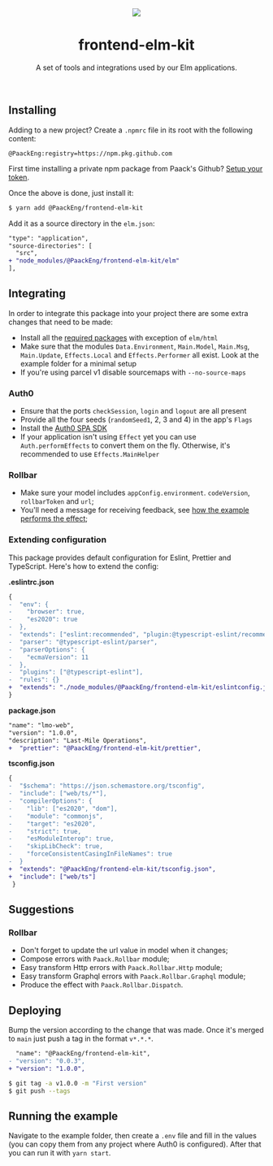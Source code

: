 <div align="center">
  <img src="https://repository-images.githubusercontent.com/358355444/10442e00-b1b6-11eb-98c7-90c0f758b844">
  <h1>frontend-elm-kit</h1>
  A set of tools and integrations used by our Elm applications.
</div>
<br>
<br>

## Installing

Adding to a new project? Create a `.npmrc` file in its root with the following content:

```
@PaackEng:registry=https://npm.pkg.github.com
```

First time installing a private npm package from Paack's Github? [Setup your token](https://docs.github.com/en/packages/working-with-a-github-packages-registry/working-with-the-npm-registry#authenticating-with-a-personal-access-token).

Once the above is done, just install it:

```bash
$ yarn add @PaackEng/frontend-elm-kit
```

Add it as a source directory in the `elm.json`:

```diff
"type": "application",
"source-directories": [
  "src",
+ "node_modules/@PaackEng/frontend-elm-kit/elm"
],
```

## Integrating

In order to integrate this package into your project there are some extra changes that need to be made:

- Install all the [required packages](https://github.com/PaackEng/frontend-elm-kit/blob/main/example/elm.json) with exception of `elm/html`
- Make sure that the modules `Data.Environment`, `Main.Model`, `Main.Msg`, `Main.Update`, `Effects.Local` and `Effects.Performer` all exist. Look at the example folder for a minimal setup
- If you're using parcel v1 disable sourcemaps with `--no-source-maps`

### Auth0

- Ensure that the ports `checkSession`, `login` and `logout` are all present
- Provide all the four seeds (`randomSeed1`, 2, 3 and 4) in the app's `Flags`
- Install the [Auth0 SPA SDK](https://github.com/auth0/auth0-spa-js)
- If your application isn't using `Effect` yet you can use `Auth.performEffects` to convert them on the fly. Otherwise, it's recommended to use `Effects.MainHelper`

### Rollbar

- Make sure your model includes `appConfig.environment`. `codeVersion`, `rollbarToken` and `url`;
- You'll need a message for receiving feedback, see [how the example performs the effect](https://github.com/PaackEng/frontend-elm-kit/blob/main/example/src/Effects/LocalPerformer.elm);

### Extending configuration

This package provides default configuration for Eslint, Prettier and TypeScript. Here's how to extend the config:

**.eslintrc.json**

```diff
{
-  "env": {
-    "browser": true,
-    "es2020": true
-  },
-  "extends": ["eslint:recommended", "plugin:@typescript-eslint/recommended"],
-  "parser": "@typescript-eslint/parser",
-  "parserOptions": {
-    "ecmaVersion": 11
-  },
-  "plugins": ["@typescript-eslint"],
-  "rules": {}
+  "extends": "./node_modules/@PaackEng/frontend-elm-kit/eslintconfig.json"
}
```

**package.json**

```diff
"name": "lmo-web",
"version": "1.0.0",
"description": "Last-Mile Operations",
+  "prettier": "@PaackEng/frontend-elm-kit/prettier",
```

**tsconfig.json**

```diff
{
-  "$schema": "https://json.schemastore.org/tsconfig",
-  "include": ["web/ts/*"],
-  "compilerOptions": {
-    "lib": ["es2020", "dom"],
-    "module": "commonjs",
-    "target": "es2020",
-    "strict": true,
-    "esModuleInterop": true,
-    "skipLibCheck": true,
-    "forceConsistentCasingInFileNames": true
-  }
+  "extends": "@PaackEng/frontend-elm-kit/tsconfig.json",
+  "include": ["web/ts"]
 }
```

## Suggestions

### Rollbar

- Don't forget to update the url value in model when it changes;
- Compose errors with `Paack.Rollbar` module;
- Easy transform Http errors with `Paack.Rollbar.Http` module;
- Easy transform Graphql errors with `Paack.Rollbar.Graphql` module;
- Produce the effect with `Paack.Rollbar.Dispatch`.

## Deploying

Bump the version according to the change that was made. Once it's merged to `main` just push a tag in the format `v*.*.*`.

```diff
  "name": "@PaackEng/frontend-elm-kit",
- "version": "0.0.3",
+ "version": "1.0.0",
```

```bash
$ git tag -a v1.0.0 -m "First version"
$ git push --tags
```

## Running the example

Navigate to the example folder, then create a `.env` file and fill in the values (you can copy them from any project where Auth0 is configured). After that you can run it with `yarn start`.
